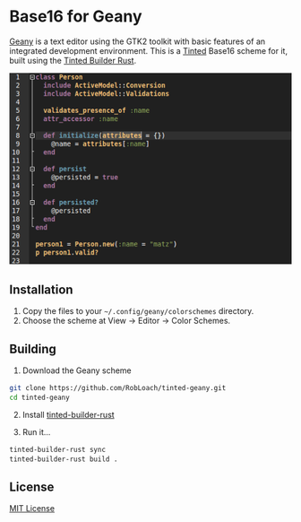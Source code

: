 # Base16 for Geany

[Geany](http://geany.org) is a text editor using the GTK2 toolkit with basic
features of an integrated development environment. This is a
[Tinted](https://github.com/tinted-theming/home) Base16 scheme for it, built using the [Tinted Builder Rust](https://github.com/tinted-theming/tinted-builder-rust).

![Base16 Default Dark](screenshot.png)


## Installation

1. Copy the files to your `~/.config/geany/colorschemes` directory.
2. Choose the scheme at View -> Editor -> Color Schemes.


## Building

1. Download the Geany scheme
  ```bash
  git clone https://github.com/RobLoach/tinted-geany.git
  cd tinted-geany
  ```

2. Install [tinted-builder-rust](https://github.com/tinted-theming/tinted-builder-rust)

3. Run it...
  ```bash
  tinted-builder-rust sync
  tinted-builder-rust build .
  ```


## License

[MIT License](https://github.com/robloach/base16-geany/blob/master/LICENSE.md)
